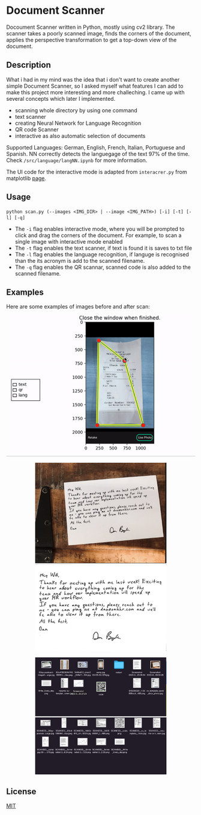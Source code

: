 
# Document Scanner

Docoument Scanner written in Python, mostly using cv2 library. The scanner takes a poorly scanned image, finds the corners of the document, applies the perspective transformation to get a top-down view of the document.
## Description
What i had in my mind was the idea that i don't want to create another simple Document Scanner, so I asked myself what features I can add to make this project more interesting and more challeching.
I came up with several concepts which later I implemented.
- scanning whole directory by using one command
- text scanner
- creating Neural Network for Language Recognition
- QR code Scanner 
- interactive as also automatic selection of documents

Supported Languages: German, English, French, Italian, Portuguese and Spanish. NN correctly detects the languegage of the text 97% of the time. Check `/src/language/langNN.ipynb` for more information.

The UI code for the interactive mode is adapted from `interacrer.py` from matplotlib [page](https://matplotlib.org/examples/event_handling/poly_editor.html).



## Usage
```
python scan.py (--images <IMG_DIR> | --image <IMG_PATH>) [-i] [-t] [-l] [-q] 
```
* The `-i` flag enables interactive mode, where you will be prompted to click and drag the corners of the document. For example, to scan a single image with interactive mode enabled
* The `-t` flag enables the text scanner, if text is found it is saves to txt file
* The `-l` flag enables the language recognition, if languge is recognised than the its acronym is add to the scanned filename. 
* The `-q` flag enables the QR scannar, scanned code is also added to the scanned filename.


## Examples
Here are some examples of images before and after scan:
<p align="center">
<img src="./images/contours.gif">
</p>
<p align="center">
  <img src="./images/1_1.png" width="350" title="Before">
  <img src="./images/1_2.png" width="350" alt="After">
</p>
<p align="center">
  <img src="./images/2_1.png" width="350" title="Before">
  <img src="./images/2_2.png" width="350" alt="After">
  
</p>


## License

[MIT](https://choosealicense.com/licenses/mit/)

